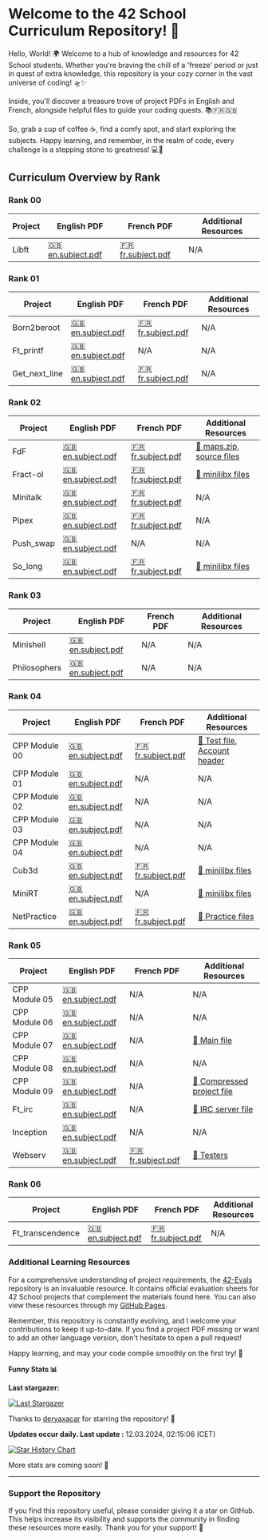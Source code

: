 # Welcome to the 42 School Curriculum Repository! 🚀

Hello, World! 🌍 Welcome to a hub of knowledge and resources for 42 School students. Whether you're braving the chill of a 'freeze' period or just in quest of extra knowledge, this repository is your cozy corner in the vast universe of coding! 🛸✨

Inside, you'll discover a treasure trove of project PDFs in English and French, alongside helpful files to guide your coding quests. 📚🇫🇷🇬🇧

So, grab a cup of coffee ☕, find a comfy spot, and start exploring the subjects. Happy learning, and remember, in the realm of code, every challenge is a stepping stone to greatness! 💻🚀

## Curriculum Overview by Rank

### Rank 00
| Project | English PDF | French PDF | Additional Resources |
|---------|-------------|------------|----------------------|
| Libft | [🇬🇧 en.subject.pdf](./Cursus/libft/en.subject.pdf) | [🇫🇷 fr.subject.pdf](./Cursus/libft/fr.subject.pdf) | N/A |

### Rank 01
| Project | English PDF | French PDF | Additional Resources |
|---------|-------------|------------|----------------------|
| Born2beroot | [🇬🇧 en.subject.pdf](./Cursus/Born2beroot/en.subject.pdf) | [🇫🇷 fr.subject.pdf](./Cursus/Born2beroot/fr.subject.pdf) | N/A |
| Ft_printf | [🇬🇧 en.subject.pdf](./Cursus/ft_printf/en.subject.pdf) | N/A | N/A |
| Get_next_line | [🇬🇧 en.subject.pdf](./Cursus/get_next_line/en.subject.pdf) | [🇫🇷 fr.subject.pdf](./Cursus/get_next_line/fr.subject.pdf) | N/A |

### Rank 02
| Project | English PDF | French PDF | Additional Resources |
|---------|-------------|------------|----------------------|
| FdF | [🇬🇧 en.subject.pdf](./Cursus/FdF/en.subject.pdf) | [🇫🇷 fr.subject.pdf](./Cursus/FdF/fr.subject.pdf) | [🔗 maps.zip, source files](./Cursus/FdF/Extras/) |
| Fract-ol | [🇬🇧 en.subject.pdf](./Cursus/fract-ol/en.subject.pdf) | [🇫🇷 fr.subject.pdf](./Cursus/fract-ol/fr.subject.pdf) | [🔗 minilibx files](./Cursus/fract-ol/Extras/) |
| Minitalk | [🇬🇧 en.subject.pdf](./Cursus/minitalk/en.subject.pdf) | [🇫🇷 fr.subject.pdf](./Cursus/minitalk/fr.subject.pdf) | N/A |
| Pipex | [🇬🇧 en.subject.pdf](./Cursus/pipex/en.subject.pdf) | [🇫🇷 fr.subject.pdf](./Cursus/pipex/fr.subject.pdf) | N/A |
| Push_swap | [🇬🇧 en.subject.pdf](./Cursus/push_swap/en.subject.pdf) | N/A | N/A |
| So_long | [🇬🇧 en.subject.pdf](./Cursus/so_long/en.subject.pdf) | [🇫🇷 fr.subject.pdf](./Cursus/so_long/fr.subject.pdf) | [🔗 minilibx files](./Cursus/so_long/Extras/) |

### Rank 03
| Project | English PDF | French PDF | Additional Resources |
|---------|-------------|------------|----------------------|
| Minishell | [🇬🇧 en.subject.pdf](./Cursus/minishell/en.subject.pdf) | N/A | N/A |
| Philosophers | [🇬🇧 en.subject.pdf](./Cursus/philosophers/en.subject.pdf) | N/A | N/A |

### Rank 04
| Project | English PDF | French PDF | Additional Resources |
|---------|-------------|------------|----------------------|
| CPP Module 00 | [🇬🇧 en.subject.pdf](./Cursus/CPP_Modules/CPP00/en.subject.pdf) | [🇫🇷 fr.subject.pdf](./Cursus/CPP_Modules/CPP00/fr.subject.pdf) | [🔗 Test file, Account header](./Cursus/CPP_Modules/CPP00/Extras/) |
| CPP Module 01 | [🇬🇧 en.subject.pdf](./Cursus/CPP_Modules/CPP01/en.subject.pdf) | N/A | N/A |
| CPP Module 02 | [🇬🇧 en.subject.pdf](./Cursus/CPP_Modules/CPP02/en.subject.pdf) | N/A | N/A |
| CPP Module 03 | [🇬🇧 en.subject.pdf](./Cursus/CPP_Modules/CPP03/en.subject.pdf) | N/A | N/A |
| CPP Module 04 | [🇬🇧 en.subject.pdf](./Cursus/CPP_Modules/CPP04/en.subject.pdf) | N/A | N/A |
| Cub3d | [🇬🇧 en.subject.pdf](./Cursus/cub3d/en.subject.pdf) | [🇫🇷 fr.subject.pdf](./Cursus/cub3d/fr.subject.pdf) | [🔗 minilibx files](./Cursus/cub3d/Extras/) |
| MiniRT | [🇬🇧 en.subject.pdf](./Cursus/miniRT/en.subject.pdf) | N/A | [🔗 minilibx files](./Cursus/miniRT/Extras/) |
| NetPractice | [🇬🇧 en.subject.pdf](./Cursus/NetPractice/en.subject.pdf) | [🇫🇷 fr.subject.pdf](./Cursus/NetPractice/fr.subject.pdf) | [🔗 Practice files](./Cursus/NetPractice/Extras/) |

### Rank 05
| Project | English PDF | French PDF | Additional Resources |
|---------|-------------|------------|----------------------|
| CPP Module 05 | [🇬🇧 en.subject.pdf](./Cursus/CPP_Modules/CPP05/en.subject.pdf) | N/A | N/A |
| CPP Module 06 | [🇬🇧 en.subject.pdf](./Cursus/CPP_Modules/CPP06/en.subject.pdf) | N/A | N/A |
| CPP Module 07 | [🇬🇧 en.subject.pdf](./Cursus/CPP_Modules/CPP07/en.subject.pdf) | N/A | [🔗 Main file](./Cursus/CPP_Modules/CPP07/Extras/) |
| CPP Module 08 | [🇬🇧 en.subject.pdf](./Cursus/CPP_Modules/CPP08/en.subject.pdf) | N/A | N/A |
| CPP Module 09 | [🇬🇧 en.subject.pdf](./Cursus/CPP_Modules/CPP09/en.subject.pdf) | N/A | [🔗 Compressed project file](./Cursus/CPP_Modules/CPP09/Extras/) |
| Ft_irc | [🇬🇧 en.subject.pdf](./Cursus/ft_irc/en.subject.pdf) | N/A | [🔗 IRC server file](./Cursus/ft_irc/Extras/) |
| Inception | [🇬🇧 en.subject.pdf](./Cursus/inception/en.subject.pdf) | N/A | N/A |
| Webserv | [🇬🇧 en.subject.pdf](./Cursus/Webserv/en.subject.pdf) | [🇫🇷 fr.subject.pdf](./Cursus/Webserv/fr.subject.pdf) | [🔗 Testers](./Cursus/Webserv/Extras/) |

### Rank 06
| Project | English PDF | French PDF | Additional Resources |
|---------|-------------|------------|----------------------|
| Ft_transcendence | [🇬🇧 en.subject.pdf](./Cursus/ft_transcendence/en.subject.pdf) | [🇫🇷 fr.subject.pdf](./Cursus/ft_transcendence/fr.subject.pdf) | N/A |

### Additional Learning Resources

For a comprehensive understanding of project requirements, the [42-Evals](https://github.com/rphlr/42-Evals) repository is an invaluable resource. It contains official evaluation sheets for 42 School projects that complement the materials found here. You can also view these resources through my [GitHub Pages](https://rphlr.github.io/42-Evals).

Remember, this repository is constantly evolving, and I welcome your contributions to keep it up-to-date. If you find a project PDF missing or want to add an other language version, don't hesitate to open a pull request!

Happy learning, and may your code compile smoothly on the first try! 🎉

<b>Funny Stats 📊</b>

  **Last stargazer:**

  <!--last_stargazer_start-->
[![Last Stargazer](https://avatars.githubusercontent.com/u/118841541?v=4&s=250)](https://github.com/deryaxacar)
<!--last_stargazer_end-->
  
  Thanks to <!--name_start-->[deryaxacar](https://github.com/deryaxacar)<!--name_end--> for starring the repository! 🎉

  **Updates occur daily. Last update :** <!--date_start-->12.03.2024, 02:15:06<!--date_end--> (CET)

[![Star History Chart](https://api.star-history.com/svg?repos=rphlr/42-Subjects&type=Date)](https://star-history.com/#rphlr/42-Subjects&Date)

  More stats are coming soon! 🤖

---

### Support the Repository

If you find this repository useful, please consider giving it a star on GitHub. This helps increase its visibility and supports the community in finding these resources more easily. Thank you for your support! 🙏

